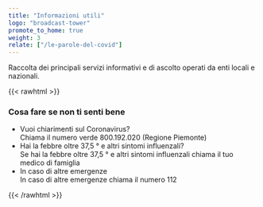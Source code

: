 ```yaml
---
title: "Informazioni utili"
logo: "broadcast-tower"
promote_to_home: true
weight: 3
relate: ["/le-parole-del-covid"]
---
```


Raccolta dei principali servizi informativi e di ascolto operati da enti locali e nazionali.

{{< rawhtml >}}
<h3>Cosa fare se non ti senti bene</h3>
<ul>
<li>Vuoi chiarimenti sul Coronavirus?<br />
Chiama il numero verde 800.192.020 (Regione Piemonte)</li>
<li>Hai la febbre oltre 37,5 ° e altri sintomi influenzali?</br>
Se hai la febbre oltre 37,5 ° e altri sintomi influenzali chiama il tuo medico di famiglia</li>
<li>In caso di altre emergenze<br />
In caso di altre emergenze chiama il numero 112</li>
</ul>
{{< /rawhtml >}}
